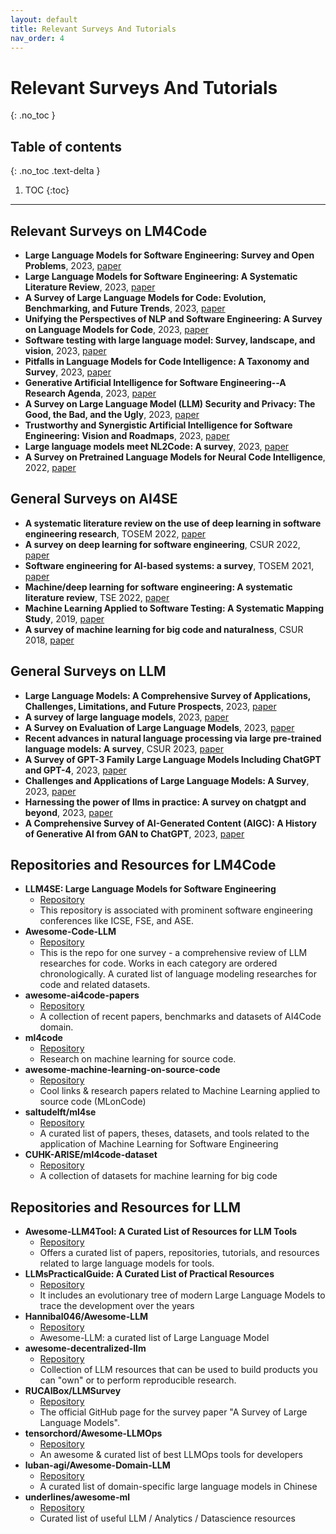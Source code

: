 ```yaml
---
layout: default
title: Relevant Surveys And Tutorials
nav_order: 4
---
```

# Relevant Surveys And Tutorials
{: .no_toc }

## Table of contents
{: .no_toc .text-delta }

1. TOC
{:toc}

---

## Relevant Surveys on LM4Code
- **Large Language Models for Software Engineering: Survey and Open Problems**, 2023, [paper](https://arxiv.org/pdf/2310.03533)
- **Large Language Models for Software Engineering: A Systematic Literature Review**, 2023, [paper](https://arxiv.org/abs/2308.10620)
- **A Survey of Large Language Models for Code: Evolution, Benchmarking, and Future Trends**, 2023, [paper](https://arxiv.org/pdf/2311.10372.pdf)
- **Unifying the Perspectives of NLP and Software Engineering: A Survey on Language Models for Code**, 2023, [paper](https://arxiv.org/abs/2311.07989)
- **Software testing with large language model: Survey, landscape, and vision**, 2023, [paper](https://arxiv.org/pdf/2307.07221)
- **Pitfalls in Language Models for Code Intelligence: A Taxonomy and Survey**, 2023, [paper](https://arxiv.org/pdf/2310.17903)
- **Generative Artificial Intelligence for Software Engineering--A Research Agenda**, 2023, [paper](https://arxiv.org/pdf/2310.18648)
- **A Survey on Large Language Model (LLM) Security and Privacy: The Good, the Bad, and the Ugly**, 2023, [paper](https://arxiv.org/abs/2312.02003)
- **Trustworthy and Synergistic Artificial Intelligence for Software Engineering: Vision and Roadmaps**, 2023, [paper](https://arxiv.org/pdf/2309.04142)
- **Large language models meet NL2Code: A survey**, 2023, [paper](https://aclanthology.org/2023.acl-long.411.pdf)
- **A Survey on Pretrained Language Models for Neural Code Intelligence**, 2022, [paper](https://arxiv.org/abs/2212.10079)

## General Surveys on AI4SE
- **A systematic literature review on the use of deep learning in software engineering research**, TOSEM 2022, [paper](https://dl.acm.org/doi/pdf/10.1145/3485275)
- **A survey on deep learning for software engineering**, CSUR 2022, [paper](https://dl.acm.org/doi/abs/10.1145/3505243)
- **Software engineering for AI-based systems: a survey**, TOSEM 2021, [paper](https://dl.acm.org/doi/abs/10.1145/3487043)
- **Machine/deep learning for software engineering: A systematic literature review**, TSE 2022, [paper](https://ieeexplore.ieee.org/abstract/document/9772253/)
- **Machine Learning Applied to Software Testing: A Systematic Mapping Study**, 2019, [paper](https://ieeexplore.ieee.org/abstract/document/8638573/)
- **A survey of machine learning for big code and naturalness**, CSUR 2018, [paper](https://dl.acm.org/doi/abs/10.1145/3212695)

## General Surveys on LLM
- **Large Language Models: A Comprehensive Survey of Applications, Challenges, Limitations, and Future Prospects**, 2023, [paper](https://d197for5662m48.cloudfront.net/documents/publicationstatus/181139/preprint_pdf/edf41a1f2a93aadb235a3c3aff2dcf08.pdf)
- **A survey of large language models**, 2023, [paper](https://arxiv.org/pdf/2303.18223.pdf?fbclid=IwAR3GYBQ2P9Cww2HVM3oUbML9i5i3DMDBVv5_FvYWfEi-vdZqZoSM78jE2-s)
- **A Survey on Evaluation of Large Language Models**, 2023, [paper](https://arxiv.org/pdf/2307.03109.pdf)
- **Recent advances in natural language processing via large pre-trained language models: A survey**, CSUR 2023, [paper](https://arxiv.org/pdf/2111.01243)
- **A Survey of GPT-3 Family Large Language Models Including ChatGPT and GPT-4**, 2023, [paper](https://arxiv.org/pdf/2310.12321.pdf)
- **Challenges and Applications of Large Language Models: A Survey**, 2023, [paper](https://arxiv.org/pdf/2307.10169.pdf)
- **Harnessing the power of llms in practice: A survey on chatgpt and beyond**, 2023, [paper](https://arxiv.org/pdf/2304.13712.pdf)
- **A Comprehensive Survey of AI-Generated Content (AIGC): A History of Generative AI from GAN to ChatGPT**, 2023, [paper](https://arxiv.org/pdf/2303.04226.pdf)


## Repositories and Resources for LM4Code
- **LLM4SE: Large Language Models for Software Engineering**
    - [Repository](https://github.com/gai4se/LLM4SE)
    - This repository is associated with prominent software engineering conferences like ICSE, FSE, and ASE.
- **Awesome-Code-LLM**
    - [Repository](https://github.com/codefuse-ai/Awesome-Code-LLM)
    - This is the repo for one survey - a comprehensive review of LLM researches for code. Works in each category are ordered chronologically. A curated list of language modeling researches for code and related datasets.
- **awesome-ai4code-papers**
    - [Repository](https://github.com/bdqnghi/awesome-ai4code-papers)
    - A collection of recent papers, benchmarks and datasets of AI4Code domain.
- **ml4code**
    - [Repository](https://ml4code.github.io/)
    - Research on machine learning for source code.
- **awesome-machine-learning-on-source-code**
    - [Repository](https://github.com/src-d/awesome-machine-learning-on-source-code)
    - Cool links & research papers related to Machine Learning applied to source code (MLonCode)
- **saltudelft/ml4se**
    - [Repository](https://github.com/saltudelft/ml4se)
    - A curated list of papers, theses, datasets, and tools related to the application of Machine Learning for Software Engineering
- **CUHK-ARISE/ml4code-dataset**
    - [Repository](https://github.com/CUHK-ARISE/ml4code-dataset)
    - A collection of datasets for machine learning for big code



## Repositories and Resources for LLM
- **Awesome-LLM4Tool: A Curated List of Resources for LLM Tools**
    - [Repository](https://github.com/OpenGVLab/Awesome-LLM4Tool)
    - Offers a curated list of papers, repositories, tutorials, and resources related to large language models for tools.
- **LLMsPracticalGuide: A Curated List of Practical Resources**
    - [Repository](https://github.com/Mooler0410/LLMsPracticalGuide)
    - It includes an evolutionary tree of modern Large Language Models to trace the development over the years
- **Hannibal046/Awesome-LLM**
    - [Repository](https://github.com/Hannibal046/Awesome-LLM)
    - Awesome-LLM: a curated list of Large Language Model
- **awesome-decentralized-llm**
    - [Repository](https://github.com/imaurer/awesome-decentralized-llm)
    - Collection of LLM resources that can be used to build products you can "own" or to perform reproducible research.
- **RUCAIBox/LLMSurvey**
    - [Repository](https://github.com/RUCAIBox/LLMSurvey)
    - The official GitHub page for the survey paper "A Survey of Large Language Models".
- **tensorchord/Awesome-LLMOps**
    - [Repository](https://github.com/tensorchord/Awesome-LLMOps)
    - An awesome & curated list of best LLMOps tools for developers
- **luban-agi/Awesome-Domain-LLM**
    - [Repository](https://github.com/luban-agi/Awesome-Domain-LLM)
    - A curated list of domain-specific large language models in Chinese
- **underlines/awesome-ml**
    - [Repository](https://github.com/underlines/awesome-ml)
    - Curated list of useful LLM / Analytics / Datascience resources